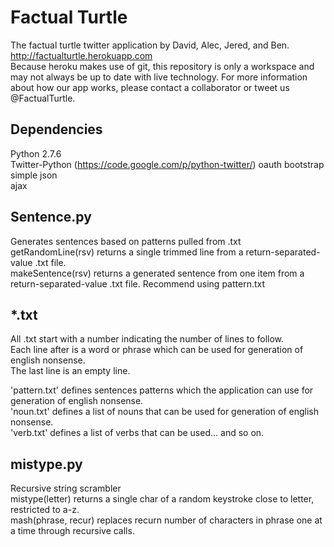 Factual Turtle
==============
The factual turtle twitter application by David, Alec, Jered, and Ben. http://factualturtle.herokuapp.com  
Because heroku makes use of git, this repository is only a workspace and may not always be up to date with live technology. For more information about how our app works, please contact a collaborator or tweet us @FactualTurtle.

Dependencies
------------
Python 2.7.6  
Twitter-Python (https://code.google.com/p/python-twitter/)
oauth
bootstrap  
simple json  
ajax  

Sentence.py
-----------
Generates sentences based on patterns pulled from .txt  
getRandomLine(rsv) returns a single trimmed line from a return-separated-value .txt file.  
makeSentence(rsv) returns a generated sentence from one item from a return-separated-value .txt file. Recommend using pattern.txt

*.txt
----
All .txt start with a number indicating the number of lines to follow.  
Each line after is a word or phrase which can be used for generation of english nonsense.  
The last line is an empty line. 
 
'pattern.txt' defines sentences patterns which the application can use for generation of english nonsense.  
'noun.txt' defines a list of nouns that can be used for generation of english nonsense.  
'verb.txt' defines a list of verbs that can be used... and so on.  

mistype.py
----------
Recursive string scrambler  
mistype(letter) returns a single char of a random keystroke close to letter, restricted to a-z.  
mash(phrase, recur) replaces recurn number of characters in phrase one at a time through recursive calls.  
